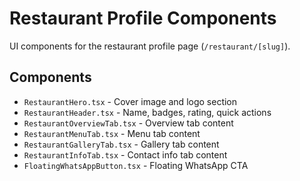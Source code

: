 # Restaurant Profile Components

UI components for the restaurant profile page (`/restaurant/[slug]`).

## Components
- `RestaurantHero.tsx` - Cover image and logo section
- `RestaurantHeader.tsx` - Name, badges, rating, quick actions
- `RestaurantOverviewTab.tsx` - Overview tab content
- `RestaurantMenuTab.tsx` - Menu tab content
- `RestaurantGalleryTab.tsx` - Gallery tab content
- `RestaurantInfoTab.tsx` - Contact info tab content
- `FloatingWhatsAppButton.tsx` - Floating WhatsApp CTA

